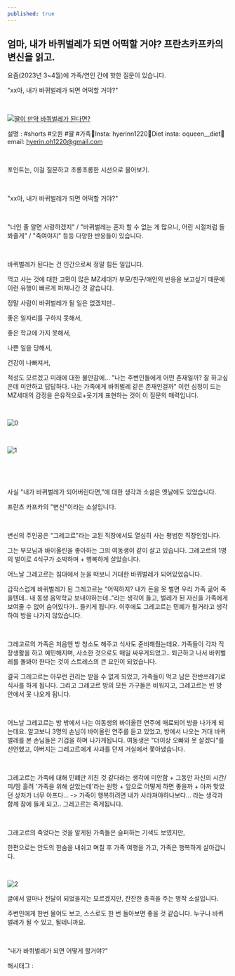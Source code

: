 ```yaml
---
published: true
---
```

## 엄마, 내가 바퀴벌레가 되면 어떡할 거야? 프란츠카프카의 변신을 읽고.

요즘(2023년 3~4월)에 가족/연인 간에 핫한 질문이 있습니다.

"xx아, 내가 바퀴벌레가 되면 어떡할 거야?"

​

[![딸이 만약 바퀴벌레가 된다면?](https://i.ytimg.com/vi/wGA1FevSOrY/hq2.jpg)](https://youtube.com/shorts/wGA1FevSOrY?feature=share)

설명 : #shorts #오퀸 #딸 #가족🌟Insta: hyerinn1220🌟Diet insta: oqueen__diet🌟email: hyerin.oh1220@gmail.com

​

포인트는, 이걸 질문하고 초롱초롱한 시선으로 물어보기.

​

"xx아, 내가 바퀴벌레가 되면 어떡할 거야?"

​

"너인 줄 알면 사랑하겠지" / "바퀴벌레는 혼자 할 수 없는 게 많으니, 어린 시절처럼 돌봐줄게" /  "죽여야지"  등등 다양한 반응들이 있습니다.

​

바퀴벌레가 된다는 건 인간으로써 정말 힘든 일입니다.

먹고 사는 것에 대한 고민이 많은 MZ세대가 부모/친구/애인의 반응을 보고싶기 때문에 이런 유행이 빠르게 퍼져나간 것 같습니다.

정말 사람이 바퀴벌레가 될 일은 없겠지만..

좋은 일자리를 구하지 못해서,

좋은 학교에 가지 못해서,

나쁜 일을 당해서,

건강이 나빠져서,

적성도 모르겠고 미래에 대한 불안감에... "나는 주변인들에게 어떤 존재일까? 잘 하고싶은데 미안하고 답답하다. 나는 가족에게 바퀴벌레 같은 존재인걸까" 이런 심정이 드는 MZ세대의 감정을 은유적으로+웃기게 표현하는 것이 이 질문의 매력입니다.

​

![0](/asset/img/223079809055/0.png)

​

![1](/asset/img/223079809055/1.png)

​

​

사실 "내가 바퀴벌레가 되어버린다면,"에 대한 생각과 소설은 옛날에도 있었습니다.

프란츠 카프카의 "변신"이라는 소설입니다.

​

변신의 주인공은 "그레고르"라는 고된 직장에서도 열심히 사는 평범한 직장인입니다.

그는 부모님과 바이올린을 좋아하는 그의 여동생이 같이 살고 있습니다. 그레고르의 1명의 벌이로 4식구가 소박하며 + 행복하게 살았습니다.

어느날 그레고르는 침대에서 눈을 떠보니 거대한 바퀴벌레가 되어있었습니다.

갑작스럽게 바퀴벌레가 된 그레고르는 "어떡하지? 내가 돈을 못 벌면 우리 가족 굶어 죽을텐데.. 내 동생 음악학교 보내야하는데.."라는 생각이 들고, 벌레가 된 자신을 가족에게 보여줄 수 없어 숨어있다가.. 들키게 됩니다. 이후에도 그레고르는 민폐가 될거라고 생각하여 방을 나가지 않았습니다.

​

그레고르의 가족은 처음엔 방 청소도 해주고 식사도 준비해줬는데요. 가족들이 각자 직장생활을 하고 예민해지며, 사소한 것으로도 매일 싸우게되었고.. 퇴근하고 나서 바퀴벌레를 돌봐야 한다는 것이 스트레스의 큰 요인이 되었습니다.

결국 그레고르는 아무런 관리는 받을 수 없게 되었고, 가족들이 먹고 남은 잔반쓰레기로 식사를 하게 됩니다. 그리고 그레고르 방의 모든 가구들은 비워지고, 그레고르는 빈 방 안에서 못 나오게 됩니다.

​

어느날 그레고르는 방 밖에서 나는 여동생의 바이올린 연주에 매료되어 방을 나가게 되는데요. 알고보니 3명의 손님이 바이올린 연주를 듣고 있었고, 방에서 나오는 거대 바퀴벌레를 본 손님들은 기겁을 하며 나가게됩니다. 여동생은 "더이상 오빠와 못 살겠다"를 선언했고, 아버지는 그레고르에게 사과를 던져 거실에서 쫓아냈습니다.

​

그레고르는 가족에 대해 민폐만 끼친 것 같다라는 생각에 미안함 + 그동안 자신의 시간/피/땀 흘려 '가족을 위해 살았는데'라는 원망 + 앞으로 어떻게 하면 좋을까 + 아까 맞았던 상처가 너무 아프다... -> 가족이 행복하려면 내가 사라져야하나보다... 라는 생각과 함께 잠에 들게 되고.. 그레고르는 죽게됩니다.

​

그레고르의 죽었다는 것을 알게된 가족들은 슬퍼하는 기색도 보였지만,

한편으로는 안도의 한숨을 내쉬고 며칠 후 가족 여행을 가고, 가족은 행복하게 살아갑니다.

​

![2](/asset/img/223079809055/2.png)

글에서 얼마나 전달이 되었을지는 모르겠지만, 잔잔한 충격을 주는 명작 소설입니다.

주변인에게 한번 물어도 보고, 스스로도 한 번 돌아보면 좋을 것 같습니다. 누구나 바퀴벌레가 될 수 있고, 될테니까요.

​

"내가 바퀴벌레가 되면 어떻게 할거야?"

 해시태그 : 